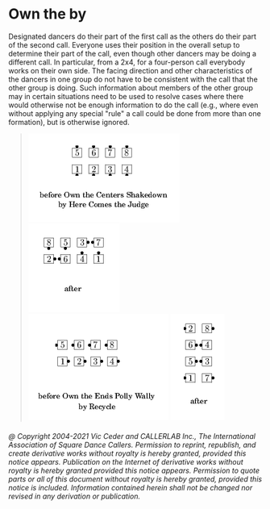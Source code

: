 
# Own the <anyone> <anything> by <anything>

Designated dancers do their part of the first
<anything> call as the others do their part of the second <anything>
call. Everyone uses their position in the overall setup to determine
their part of the call, even though other dancers may be doing a
different call. In particular, from a 2x4, for a four-person call
everybody works on their own side. The facing direction and other
characteristics of the dancers in one group do not have to be
consistent with the call that the other group is doing. Such
information about members of the other group may in certain situations
need to be used to resolve cases where there would otherwise not be
enough information to do the call (e.g., where even without applying
any special "rule" a call could be done from more than one formation),
but is otherwise ignored.


> 
> ![alt](own_the_anyone_anything_by_anything-1.png)
> ![alt](own_the_anyone_anything_by_anything-2.png)  
> ![alt](own_the_anyone_anything_by_anything-3.png)
> ![alt](own_the_anyone_anything_by_anything-4.png)
> 
###### @ Copyright 2004-2021 Vic Ceder and CALLERLAB Inc., The International Association of Square Dance Callers. Permission to reprint, republish, and create derivative works without royalty is hereby granted, provided this notice appears. Publication on the Internet of derivative works without royalty is hereby granted provided this notice appears. Permission to quote parts or all of this document without royalty is hereby granted, provided this notice is included. Information contained herein shall not be changed nor revised in any derivation or publication.
